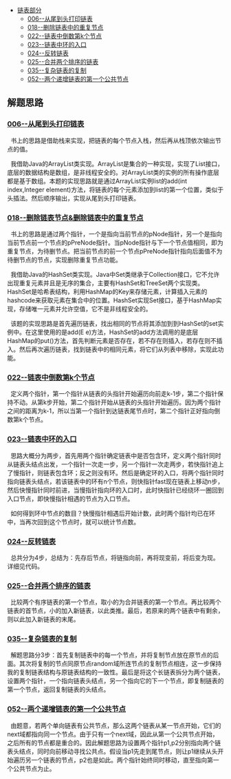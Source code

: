 * [链表部分](#链表部分)
    * [006--从尾到头打印链表](/src/Linklist_Question/Solution006.java)
    * [018--删除链表中的重复节点](/src/Linklist_Question/Solution018.java)
    * [022--链表中倒数第k个节点](/src/Linklist_Question/Solution022.java)
    * [023--链表中环的入口](/src/Linklist_Question/Solution023.java)
    * [024--反转链表](/src/Linklist_Question/Solution024.java)
    * [025--合并两个排序的链表](/src/Linklist_Question/Solution025.java)
    * [035--复杂链表的复制](/src/Linklist_Question/Solution035.java)
    * [052--两个递增链表的第一个公共节点](/src/Linklist_Question/Solution052.java)
    
    
解题思路
------
### [006--从尾到头打印链表](Solution006.java)
&nbsp;&nbsp;书上的思路是借助栈来实现，把链表的每个节点入栈，然后再从栈顶依次输出节点的值。


&nbsp;&nbsp;我借助Java的ArrayList类实现。ArrayList是集合的一种实现，实现了List接口，底层的数据结构是数组，是非线程安全的。对ArrayList类的实例的所有操作底层都是基于数组。本题的实现思路就是通过ArrayList实例list的add(int index,Integer element)方法，将链表的每个元素添加到list的第一个位置，类似于头插法。然后顺序输出，实现从尾到头打印链表。


### [018--删除链表节点&删除链表中的重复节点](Solution018.java)
&nbsp;&nbsp;书上的思路是通过两个指针，一个是指向当前节点的pNode指针，另一个是指向当前节点前一个节点的pPreNode指针。当pNode指针与下一个节点值相同，即为重复节点，为待删节点。把当前节点的前一个节点pPreNode指针指向后面值不为待删节点的节点，实现删除重复节点功能。


&nbsp;&nbsp;我借助Java的HashSet类实现。Java中Set类继承于Collection接口，它不允许出现重复元素并且是无序的集合，主要有HashSet和TreeSet两个实现类。HashSet是哈希表结构，利用HashMap的Key来存储元素，计算插入元素的hashcode来获取元素在集合中的位置。HashSet实现Set接口，基于HashMap实现，存储唯一元素并允许空值，它不是非线程安全的。


&nbsp;&nbsp;该题的实现思路是首先遍历链表，找出相同的节点将其添加到到HashSet的set实例中。在这里使用的是add(E e)方法，HashSet的add方法调用的是底层HashMap的put()方法，首先判断元素是否存在，若不存在则插入，若存在则不插入。然后再次遍历链表，找到链表中的相同元素，将它们从列表中移除，实现此功能。



### [022--链表中倒数第k个节点](Solution022.java)
&nbsp;&nbsp;定义两个指针，第一个指针从链表的头指针开始遍历向前走k-1步，第二个指针保持不动。从第k步开始，第二个指针开始从链表的头指针开始遍历。因为两个指针之间的距离为k-1，所以当第一个指针到达链表尾节点时，第二个指针正好指向倒数第k个节点。



### [023--链表中环的入口](Solution023.java)
&nbsp;&nbsp;思路大概分为两步，首先用两个指针确定链表中是否包含环，定义两个指针同时从链表头结点出发，一个指针一次走一步，另一个指针一次走两步，若快指针追上了慢指针，则链表包含环；反之则没有环。然后是确定环的入口，将两个指针同时指向链表头结点，若该链表中的环有n个节点，则快指针fast现在链表上移动n步，然后快慢指针同时前进，当慢指针指向环的入口时，此时快指针已经绕环一圈回到入口节点，即快慢指针相遇的节点为入口节点。


&nbsp;&nbsp;如何得到环中节点的数目？快慢指针相遇后开始计数，此时两个指针均已在环中，当再次回到这个节点时，就可以统计节点数。


### [024--反转链表](Solution024.java)
&nbsp;&nbsp;总共分为4步，总结为：先存后节点，将链指向前，再将现变前，将后变为现。详细见代码。


### [025--合并两个排序的链表](Solution025.java)
&nbsp;&nbsp;比较两个有序链表的第一个节点，取小的为合并链表的第一个节点。再比较两个链表的首节点，小的加入新链表，以此类推。最后，若原来的两个链表中有剩余，则以此加入新链表的末尾。


### [035--复杂链表的复制](Solution035.java)
&nbsp;&nbsp;解题思路分3步：首先复制链表中的每一个节点，并将复制节点放在原节点的后面。其次将复制的节点同原节点random域所连节点的复制节点相连，这一步保持我的复制链表结构与原链表结构的一致性。最后是将这个长链表拆分为两个链表，设置两个指针，一个指向链表头结点，另一个指向它的下一个节点，即复制链表的第一个节点，返回复制链表的头结点。


### [052--两个递增链表的第一个公共节点](Solution052.java)
&nbsp;&nbsp;由题意，若两个单向链表有公共节点，那么这两个链表从某一节点开始，它们的next域都指向同一个节点。由于只有一个next域，因此从第一个公共节点开始，之后所有的节点都是重合的。因此解题思路为设置两个指针p1,p2分别指向两个链表头结点，同时向前移动寻找公共点。假设当p1先走到尾节点，则让p1继续从头开始遍历另一个链表的节点，p2也是如此。两个指针始终同时移动，直至指向第一个公共节点为止。







    
   
   
    
